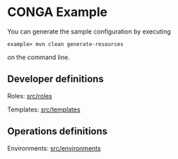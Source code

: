 CONGA Example
=============

You can generate the sample configuration by executing

```
example> mvn clean generate-resources
```

on the command line.


Developer definitions
---------------------

Roles: [src/roles](src/roles/)

Templates: [src/templates](src/templates/)


Operations definitions
-----------------------

Environments: [src/environments](src/environments/)
